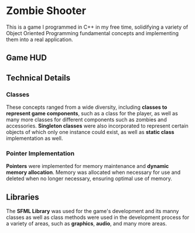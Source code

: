 # Zombie Shooter
This is a game I programmed in C++ in my free time, solidifying a variety of Object Oriented Programming fundamental concepts and implementing them into a real application. 

## Game HUD

## Technical Details

### Classes
These concepts ranged from a wide diversity, including **classes to represent game components**, such as a class for the player, as well as many more classes for different components such as zombies and accessories.
**Singleton classes** were also incorporated to represent certain objects of which only one instance could exist, as well as **static class** implementation as well.

### Pointer Implementation
**Pointers** were implemented for memory maintenance and **dynamic memory allocation**. Memory was allocated when necessary for use and deleted when no longer necessary, ensuring optimal use of memory.

## Libraries
The **SFML Library** was used for the game's development and its manny classes as well as class methods were used in the development process for a variety of areas, such as **graphics**, **audio**, and many more areas.
